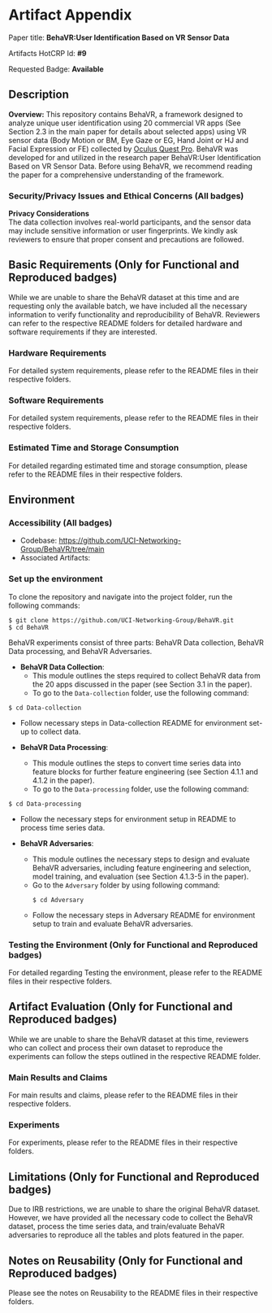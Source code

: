 # Artifact Appendix

Paper title: **BehaVR:User Identification Based on VR Sensor Data**

Artifacts HotCRP Id: **#9** 

Requested Badge: **Available**

## Description

 **Overview:**
This repository contains BehaVR, a framework designed to analyze unique user identification using 20 commercial VR apps (See Section 2.3 in the main paper for details about selected apps) using VR sensor data (Body Motion or BM, Eye Gaze or EG, Hand Joint or HJ and Facial Expression or FE) collected by [Oculus Quest Pro](https://www.meta.com/quest/quest-pro/). BehaVR was developed for and utilized in the research paper BehaVR:User Identification Based on VR Sensor Data. Before using BehaVR, we recommend reading the paper for a comprehensive understanding of the framework. 

### Security/Privacy Issues and Ethical Concerns (All badges)
**Privacy Considerations**  
The data collection involves real-world participants, and the sensor data may include sensitive information or user fingerprints. We kindly ask reviewers to ensure that proper consent and precautions are followed. 

## Basic Requirements (Only for Functional and Reproduced badges)
While we are unable to share the BehaVR dataset at this time and are requesting only the available batch, we have included all the necessary information to verify functionality and reproducibility of BehaVR. Reviewers can refer to the respective README folders for detailed hardware and software requirements if they are interested.

### Hardware Requirements
For detailed system requirements, please refer to the README files in their respective folders.

### Software Requirements
For detailed system requirements, please refer to the README files in their respective folders.

### Estimated Time and Storage Consumption
For detailed regarding estimated time and storage consumption, please refer to the README files in their respective folders.

## Environment 

### Accessibility (All badges)
- Codebase: https://github.com/UCI-Networking-Group/BehaVR/tree/main
- Associated Artifacts: 

### Set up the environment 
To clone the repository and navigate into the project folder, run the following commands:

```console
$ git clone https://github.com/UCI-Networking-Group/BehaVR.git
$ cd BehaVR
``` 
 BehaVR experiments consist of three parts: BehaVR Data collection, BehaVR Data processing, and BehaVR Adversaries.

- **BehaVR Data Collection**:
   - This module outlines the steps required to collect BehaVR data from the 20 apps discussed in the paper (see Section 3.1 in the paper).
   - To go to the `Data-collection` folder, use the following command: 
   
```console
$ cd Data-collection
``` 
   - Follow necessary steps in Data-collection README for environment set-up to collect data.
   
- **BehaVR Data Processing**:
   - This module outlines the steps to convert time series data into feature blocks for further feature engineering (see Section 4.1.1 and 4.1.2 in the paper).
   - To go to the `Data-processing` folder, use the following command: 
```console
$ cd Data-processing
``` 
   - Follow the necessary steps for environment setup in README to process time series data.

- **BehaVR Adversaries**:
   - This module outlines the necessary steps to design and evaluate BehaVR adversaries, including feature engineering and selection, model training, and evaluation (see Section 4.1.3-5 in the paper).
   - Go to the `Adversary` folder by using following command: 
       ```console
     $ cd Adversary
      ```
   - Follow the necessary steps in Adversary README for environment setup to train and evaluate BehaVR adversaries.

### Testing the Environment (Only for Functional and Reproduced badges)
For detailed regarding Testing the environment, please refer to the README files in their respective folders.


## Artifact Evaluation (Only for Functional and Reproduced badges)
While we are unable to share the BehaVR dataset at this time, reviewers who can collect and process their own dataset to reproduce the experiments can follow the steps outlined in the respective README folder.

### Main Results and Claims
For main results and claims, please refer to the README files in their respective folders.

### Experiments 
For experiments, please refer to the README files in their respective folders.

## Limitations (Only for Functional and Reproduced badges)
Due to IRB restrictions, we are unable to share the original BehaVR dataset. However, we have provided all the necessary code to collect the BehaVR dataset, process the time series data, and train/evaluate BehaVR adversaries to reproduce all the tables and plots featured in the paper.

## Notes on Reusability (Only for Functional and Reproduced badges)
Please see the notes on Reusability to the README files in their respective folders.
